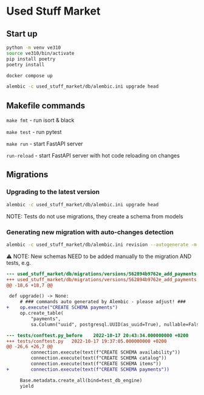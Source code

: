 # Used Stuff Market

## Start up
```bash
python -m venv ve310
source ve310/bin/activate
pip install poetry
poetry install

docker compose up

alembic -c used_stuff_market/db/alembic.ini upgrade head
```

## Makefile commands

`make fmt` - run isort & black

`make test` - run pytest

`make run` - start FastAPI server

`run-reload` - start FastAPI server with hot code reloading on changes

## Migrations

### Upgrading to the latest version
```bash
alembic -c used_stuff_market/db/alembic.ini upgrade head
```

NOTE: Tests do not use migrations, they create a schema from models

### Generating new migration with auto-changes detection

```bash
alembic -c used_stuff_market/db/alembic.ini revision --autogenerate -m "MESSAGE"
```

⚠ NOTE: New schemas NEED to be added manually to the migration AND tests, e.g.
```diff
--- used_stuff_market/db/migrations/versions/562894b9762e_add_payments.py_original	2022-10-17 20:43:21.000000000 +0200
+++ used_stuff_market/db/migrations/versions/562894b9762e_add_payments.py	2022-10-17 20:01:02.000000000 +0200
@@ -18,6 +18,7 @@

 def upgrade() -> None:
     # ### commands auto generated by Alembic - please adjust! ###
+    op.execute("CREATE SCHEMA payments")
     op.create_table(
         "payments",
         sa.Column("uuid", postgresql.UUID(as_uuid=True), nullable=False),
```

```diff
--- tests/conftest.py_before	2022-10-17 20:43:34.000000000 +0200
+++ tests/conftest.py	2022-10-17 19:37:05.000000000 +0200
@@ -26,6 +26,7 @@
         connection.execute(text(f"CREATE SCHEMA availability"))
         connection.execute(text(f"CREATE SCHEMA catalog"))
         connection.execute(text(f"CREATE SCHEMA items"))
+        connection.execute(text(f"CREATE SCHEMA payments"))

     Base.metadata.create_all(bind=test_db_engine)
     yield
```


